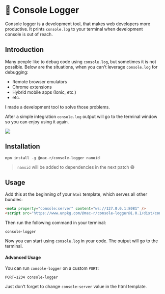 # 📝 Console Logger

Console logger is a development tool, that makes web developers more productive. It prints `console.log` to your terminal when development console is out of reach.

## Introduction

Many people like to debug code using `console.log`, but sometimes it is not possible. Below are the situations, when you can't leverage `console.log` for debugging:
  - Remote browser emulators
  - Chrome extensions
  - Hybrid mobile apps (Ionic, etc.)
  - etc.

I made a development tool to solve those problems.

After a simple integration `console.log` output will go to the terminal window so you can enjoy using it again.

<img src="https://cdn.blinkloader.com/express/qf0gEaOkgpWuKfYxseTMO4LnA/Screen Shot 2019-09-19 at 15.56.57.png"/>

## Installation

```
npm install -g @mac-r/console-logger nanoid
```

> `nanoid` will be added to dependencies in the next patch 😅

## Usage

Add this at the beginning of your `html` template, which serves all other bundles:

```html
<meta property="console:server" content="ws://127.0.0.1:8081" />
<script src="https://www.unpkg.com/@mac-r/console-logger@1.0.1/dist/console-logger.min.js"></script>
```

Then run the following command in your terminal:

```
console-logger
```

Now you can start using `console.log` in your code. The output will go to the terminal.

#### Advanced Usage

You can run `console-logger` on a custom `PORT`:

```
PORT=1234 console-logger
```

Just don't forget to change `console:server` value in the html template.

